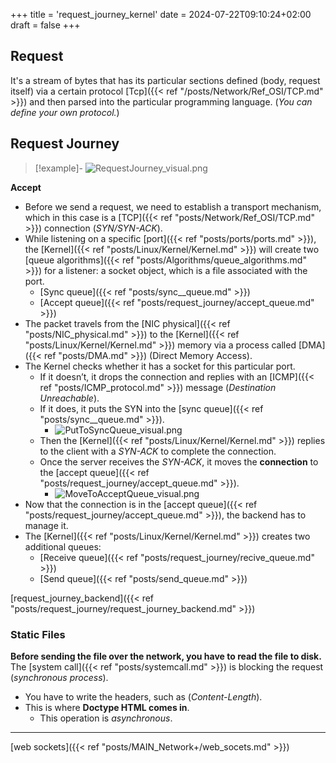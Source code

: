 +++
title = 'request_journey_kernel'
date = 2024-07-22T09:10:24+02:00
draft = false
+++

## Request
It's a stream of bytes that has its particular sections defined (body, request itself) via a certain protocol [Tcp]({{< ref "/posts/Network/Ref_OSI/TCP.md" >}}) and then parsed into the particular programming language. (*You can define your own protocol.*)

## Request Journey
>[!example]-
>![RequestJourney_visual.png](/Notes/RequestJourney_visual.png)

**Accept**
- Before we send a request, we need to establish a transport mechanism, which in this case is a [TCP]({{< ref "posts/Network/Ref_OSI/TCP.md" >}}) connection (*SYN/SYN-ACK*).
- While listening on a specific [port]({{< ref "posts/ports/ports.md" >}}), the [Kernel]({{< ref "posts/Linux/Kernel/Kernel.md" >}}) will create two [queue algorithms]({{< ref "posts/Algorithms/queue_algorithms.md" >}}) for a listener: a socket object, which is a file associated with the port.
  - [Sync queue]({{< ref "posts/sync__queue.md" >}})
  - [Accept queue]({{< ref "posts/request_journey/accept_queue.md" >}})
- The packet travels from the [NIC physical]({{< ref "posts/NIC_physical.md" >}}) to the [Kernel]({{< ref "posts/Linux/Kernel/Kernel.md" >}}) memory via a process called [DMA]({{< ref "posts/DMA.md" >}}) (Direct Memory Access).
- The Kernel checks whether it has a socket for this particular port.
  - If it doesn’t, it drops the connection and replies with an [ICMP]({{< ref "posts/ICMP_protocol.md" >}}) message (*Destination Unreachable*).
  - If it does, it puts the SYN into the [sync queue]({{< ref "posts/sync__queue.md" >}}).
    - ![PutToSyncQueue_visual.png](/Notes/PutToSyncQueue_visual.png)
  - Then the [Kernel]({{< ref "posts/Linux/Kernel/Kernel.md" >}}) replies to the client with a *SYN-ACK* to complete the connection.
  - Once the server receives the *SYN-ACK*, it moves the **connection** to the [accept queue]({{< ref "posts/request_journey/accept_queue.md" >}}).
    - ![MoveToAcceptQueue_visual.png](/Notes/MoveToAcceptQueue_visual.png)
- Now that the connection is in the [accept queue]({{< ref "posts/request_journey/accept_queue.md" >}}), the backend has to manage it.
- The [Kernel]({{< ref "posts/Linux/Kernel/Kernel.md" >}}) creates two additional queues:
  - [Receive queue]({{< ref "posts/request_journey/recive_queue.md" >}})
  - [Send queue]({{< ref "posts/send_queue.md" >}})

[request_journey_backend]({{< ref "posts/request_journey/request_journey_backend.md" >}})

### Static Files
**Before sending the file over the network, you have to read the file to disk.** 
The [system call]({{< ref "posts/systemcall.md" >}}) is blocking the request (*synchronous process*).

- You have to write the headers, such as (*Content-Length*).
- This is where **Doctype HTML comes in**.
  - This operation is *asynchronous*.

---
[web sockets]({{< ref "posts/MAIN_Network+/web_socets.md" >}})

